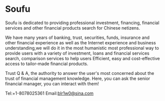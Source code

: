 # Soufu
Soufu is dedicated to providing professional investment, financing, financial services and other financial products search for Chinese netizens.

We have many years of banking, trust, securities, funds, insurance and other financial experience as well as the Internet experience and business understanding,we will do it in the most humanistic most professional way to provide users with a variety of investment, loans and financial services search, comparison services to help users Efficient, easy and cost-effective access to tailor-made financial products.

Trust Q & A, the authority to answer the user's most concerned about the trust of financial management knowledge. Here, you can ask the senior financial manager, you can interact with them!

Tel:+1-8078025361
Email:blr1w0@sina.com
